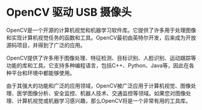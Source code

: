 # OpenCV 驱动 USB 摄像头

OpenCV是一个开源的计算机视觉和机器学习软件库。它提供了许多用于处理图像和实现计算机视觉任务的函数和工具。OpenCV最初由英特尔开发，后来成为开放源码项目，并得到了广泛的应用。

OpenCV提供了许多用于图像处理、特征检测、目标识别、人脸识别、运动跟踪等功能的库和工具。它支持多种编程语言，包括C++、Python、Java等，因此在各种平台和环境中都能够使用。

由于其强大的功能和广泛的应用领域，OpenCV被广泛应用于计算机视觉、图像处理、医学图像分析、安全监控、机器人技术、交通监控等领域。如果您对图像处理、计算机视觉或机器学习感兴趣，那么OpenCV将是一个非常有用的工具库。

